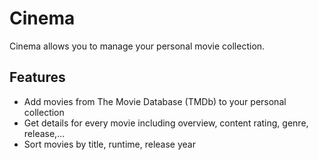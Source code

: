 # Cinema

Cinema allows you to manage your personal movie collection.

## Features

-   Add movies from The Movie Database (TMDb) to your personal collection
-   Get details for every movie including overview, content rating, genre, release,...
-   Sort movies by title, runtime, release year
